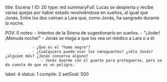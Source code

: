 title:          Escena 1
ID:             20
type:           md
summaryFull:    Lucas se despierta y recibe varias quejas por haber estado revolviéndose en sueños, al igual que Jonás. Entre los dos calman a Lara que, como Jonás, ha sangrado durante la noche.
                
POV:            0
notes:          - Intentos de la Sirena de sugestionarlo en sueños.
                - "¡Joder! ¡Menuda noche!"
                - Jonás se niega a que los vea un médico a Lara o a él.
                
                
                - ¿Qué es el "humo negro"?
                - ¿Cualquiera puede usar los nanoguantes? ¿sólo Jonás? ¿alguien más? ¿Jonás conserva alguno?
                	- Jonás duerme con el guante para proteguerse, pero se da cuenta de que es un peligro.
label:          4
status:         1
compile:        2
setGoal:        500


